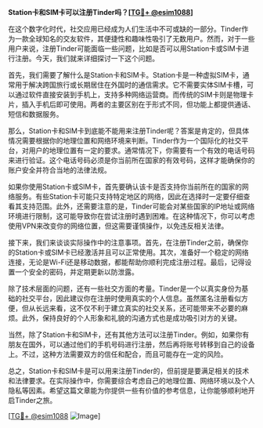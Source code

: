 **Station卡和SIM卡可以注册Tinder吗？[[TG💪+ @esim1088](https://t.me/s/esim1088)]**

在这个数字化时代，社交应用已经成为人们生活中不可或缺的一部分。Tinder作为一款全球知名的交友软件，其便捷性和趣味性吸引了无数用户。然而，对于一些用户来说，注册Tinder可能面临一些问题，比如是否可以用Station卡或SIM卡进行注册。今天，我们就来详细探讨一下这个问题。

首先，我们需要了解什么是Station卡和SIM卡。Station卡是一种虚拟SIM卡，通常用于解决跨国旅行或长期居住在外国时的通信需求。它不需要实体SIM卡槽，可以通过软件直接安装到手机上，支持多种网络运营商。而传统的SIM卡则是物理卡片，插入手机后即可使用。两者的主要区别在于形式不同，但功能上都提供通话、短信和数据服务。

那么，Station卡和SIM卡到底能不能用来注册Tinder呢？答案是肯定的，但具体情况需要根据你的地理位置和网络环境来判断。Tinder作为一个国际化的社交平台，对用户的地理位置有一定的要求。通常情况下，你需要有一个有效的电话号码来进行验证。这个电话号码必须是你当前所在国家的有效号码，这样才能确保你的账户安全并符合当地的法律法规。

如果你使用Station卡或SIM卡，首先要确认该卡是否支持你当前所在的国家的网络服务。有些Station卡可能只支持特定地区的网络，因此在选择时一定要仔细查看其支持范围。此外，还需要注意的是，Tinder可能会对某些国家的IP地址或网络环境进行限制，这可能导致你在尝试注册时遇到困难。在这种情况下，你可以考虑使用VPN来改变你的网络位置，但这需要谨慎操作，以免违反相关法律。

接下来，我们来谈谈实际操作中的注意事项。首先，在注册Tinder之前，确保你的Station卡或SIM卡已经激活并且可以正常使用。其次，准备好一个稳定的网络连接，无论是Wi-Fi还是移动数据，都能帮助你顺利完成注册过程。最后，记得设置一个安全的密码，并定期更新以防泄露。

除了技术层面的问题，还有一些社交方面的考量。Tinder是一个以真实身份为基础的社交平台，因此建议你在注册时使用真实的个人信息。虽然匿名注册看似方便，但从长远来看，这不仅不利于建立真实的社交关系，还可能带来不必要的麻烦。此外，保持良好的个人形象和礼貌的沟通方式也是成功吸引对方的关键。

当然，除了Station卡和SIM卡，还有其他方法可以注册Tinder。例如，如果你有朋友在国外，可以通过他们的手机号码进行注册，然后再将账号转移到自己的设备上。不过，这种方法需要双方的信任和配合，而且可能存在一定的风险。

总之，Station卡和SIM卡是可以用来注册Tinder的，但前提是要满足相关的技术和法律要求。在实际操作中，你需要综合考虑自己的地理位置、网络环境以及个人隐私等因素。希望这篇文章能为你提供一些有价值的参考信息，让你能够顺利地开启Tinder之旅。

[[TG💪+ @esim1088](https://t.me/s/esim1088) ![Image](https://i.postimg.cc/4NQfJmqS/Snipaste-2025-05-13-00-14-12.png)]